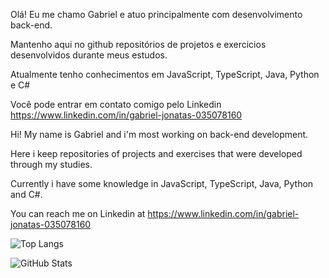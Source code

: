 Olá! Eu me chamo Gabriel e atuo principalmente com desenvolvimento back-end.

Mantenho aqui no github repositórios de projetos e exercicios desenvolvidos durante meus estudos.

Atualmente tenho conhecimentos em JavaScript, TypeScript, Java, Python e C# 

Você pode entrar em contato comigo pelo Linkedin https://www.linkedin.com/in/gabriel-jonatas-035078160

Hi! My name is Gabriel and i'm most working on back-end development.

Here i keep repositories of projects and exercises that were developed through my studies.

Currently i have some knowledge in JavaScript, TypeScript, Java, Python and C#.

You can reach me on Linkedin at https://www.linkedin.com/in/gabriel-jonatas-035078160

![Top Langs](https://github-readme-stats-git-masterrstaa-rickstaa.vercel.app/api/top-langs/?username=GabrielJonatas&layout=compact&bg_color=000&border_color=30A3DC&title_color=E94D5F&text_color=FFF)

![GitHub Stats](https://github-readme-stats.vercel.app/api?username=GabrielJonatas&theme=transparent&bg_color=000&border_color=30A3DC&show_icons=true&icon_color=30A3DC&title_color=E94D5F&text_color=FFF)

<!---
GabrielJonatas/GabrielJonatas is a ✨ special ✨ repository because its `README.md` (this file) appears on your GitHub profile.
You can click the Preview link to take a look at your changes.
--->
